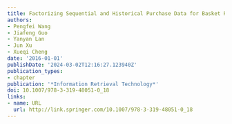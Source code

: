 ```yaml
---
title: Factorizing Sequential and Historical Purchase Data for Basket Recommendation
authors:
- Pengfei Wang
- Jiafeng Guo
- Yanyan Lan
- Jun Xu
- Xueqi Cheng
date: '2016-01-01'
publishDate: '2024-03-02T12:16:27.123940Z'
publication_types:
- chapter
publication: '*Information Retrieval Technology*'
doi: 10.1007/978-3-319-48051-0_18
links:
- name: URL
  url: http://link.springer.com/10.1007/978-3-319-48051-0_18
---
```

